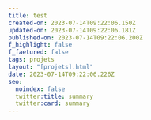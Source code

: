 ```yaml
---
title: test
created-on: 2023-07-14T09:22:06.150Z
updated-on: 2023-07-14T09:22:06.181Z
published-on: 2023-07-14T09:22:06.200Z
f_highlight: false
f_faetured: false
tags: projets
layout: "[projets].html"
date: 2023-07-14T09:22:06.226Z
seo:
  noindex: false
  twitter:title: summary
  twitter:card: summary
---
```

